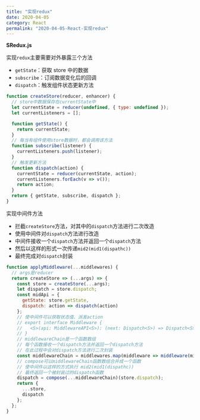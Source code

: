 ```yaml
---
title: "实现redux"
date: 2020-04-05
category: React
permalink: "2020-04-05-React-实现redux"
---
```

**SRedux.js**

实现`redux`主要需要对外暴露三个方法

- `getState`：获取 store 中的数据
- `subscribe`：订阅数据变化后的回调
- `dispatch`：触发组件状态更新方法

```js
function createStore(reducer, enhancer) {
  // store中数据保存在currentState中
  let currentState = reducer(undefined, { type: undefined });
  let currentListeners = [];

  function getState() {
    return currentState;
  }
  // 每当有组件使用store数据时，都会调用该方法
  function subscribe(listener) {
    currentListeners.push(listener);
  }
  // 触发更新方法
  function dispatch(action) {
    currentState = reducer(currentState, action);
    currentListeners.forEach(v => v());
    return action;
  }
  return { getState, subscribe, dispatch };
}
```

实现中间件方法

- 拦截`createStore`方法，对其中的`dispatch`方法进行二次改造
- 使用中间件对`dispatch`方法进行改造
- 中间件接收一个`dispatch`方法并返回一个`dispatch`方法
- 然后以这样的形式一次传递`mid2(mid1(dispathc))`
- 最终完成对`dispatch`封装

```js
function applyMiddleware(...middlewares) {
  // args是reducer
  return createStore => (...args) => {
    const store = createStore(...args);
    let dispatch = store.dispatch;
    const midApi = {
      getState: store.getState,
      dispatch: action => dispatch(action)
    };
    // 使中间件可以获取状态值、派发action
    // export interface Middleware {
    //   <S>(api: MiddlewareAPI<S>): (next: Dispatch<S>) => Dispatch<S>;
    // }
    // middlewareChain是一个函数数组
    // 每个函数接收一个dispatch方法并返回一个dispatch方法
    // 在此过程中会对dispatch方法进行二次封装
    const middlewareChain = middlewares.map(middleware => middleware(midApi));
    // compose可以middlewareChain函数数组合并成一个函数
    // 使中间件以这样的方式执行 mid2(mid1(dispathc))
    // 最终返回一个被封装过的dispatch函数
    dispatch = compose(...middlewareChain)(store.dispatch);
    return {
      ...store,
      dispatch
    };
  };
}
```